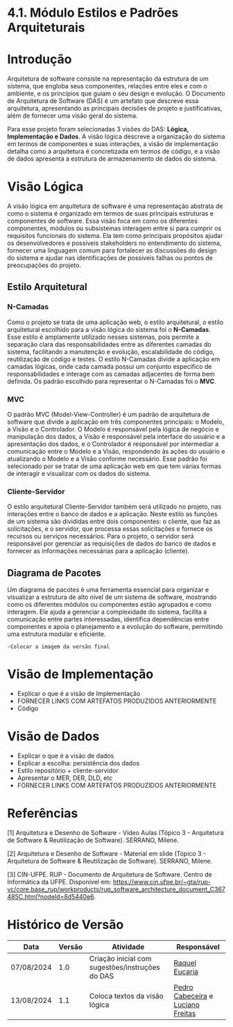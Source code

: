 # 4.1. Módulo Estilos e Padrões Arquiteturais

<!-- **Foco_01:** Arquitetura de Software

Entrega Mínina: Especificação de 1 Visão do DAS (ESCOPO: Lógica; Processo; Implementação; Implantação ou Dados).

OBS: A Visão de Caso de Uso, por ser uma visão já conhecida por vocês em outras disciplinas, não faz parte do escopo.

Apresentação (em sala) explicando o Documento de Arquitetura (DAS), com: (i) rastro claro aos membros participantes (MOSTRAR QUADRO DE PARTICIPAÇÕES); (ii) justificativas & senso crítico sobre esse artefato, em especial detalhando particularidades sobre estilos e padrões arquiteturais idealizados para a aplicação; (iii) breve apresentação da visão do DAS no escopo da aplicação, e (iv) comentários gerais sobre o trabalho em equipe. Tempo da Apresentação: +/- 10min. Recomendação: Apresentar diretamente via Wiki ou GitPages do Projeto.

A Wiki ou GitPages do Projeto deve conter um tópico dedicado ao Módulo Estilos e Padrões Arquiteturais, com Especificação da Visão do DAS, histórico de versões, referências, e demais detalhamentos gerados pela equipe nesse escopo.

Demais orientações disponíveis nas Diretrizes (vide Moodle). -->

# Introdução

Arquitetura de software consiste na representação da estrutura de um sistema, que engloba seus componentes, relações entre eles e com o ambiente, e os princípios que guiam o seu design e evolução. O Documento de Arquitetura de Software (DAS) é um artefato que descreve essa arquitetura, apresentando as principais decisões de projeto e justificativas, além de fornecer uma visão geral do sistema.

Para esse projeto foram selecionadas 3 visões do DAS: **Lógica, Implementação e Dados**. A visão lógica descreve a organização do sistema em termos de componentes e suas interações, a visão de implementação detalha como a arquitetura é concretizada em termos de código, e a visão de dados apresenta a estrutura de armazenamento de dados do sistema.

# Visão Lógica

<!-- - Explicar o que é a visão lógica -->

A visão lógica em arquitetura de software é uma representação abstrata de como o sistema é organizado em termos de suas principais estruturas e componentes de software. Essa visão foca em como os diferentes componentes, módulos ou subsistemas interagem entre si para cumprir os requisitos funcionais do sistema. Ela tem como principais propósitos ajudar os desenvolvedores e possíveis stakeholders no entendimento do sistema, fornecer uma linguagem comum para fortalecer as discussões do design do sistema e ajudar nas identificações de possíveis falhas ou pontos de preocupações do projeto.


<!-- - Apresentar diagrama de pacotes ou até de classes -->

<!-- - FORNECER LINKS COM ARTEFATOS PRODUZIDOS ANTERIORMENTE -->
## Estilo Arquitetural

<!-- 2. **Repositório** - Utilizado para garantir a persistência dos dados
1. **Orientado a eventos**:
    - (extra)
    - Opção 1: Mostrando o observer criado na entrega de padrões de projeto -> porém pode ser custoso implementar (pode ser citado, não entrando no escopo do mvp)
    - Opção 2: Criar os diagramas para uso do estilo no front
2. **Orientado a serviços**:
    - (extra)
    - empacotamento web service -> protocolo de comunicação e interface
    - Precisa definir uma camada para a comunição com demais
    - OPÇÃO 1: Composite criado para métodos de pagamento pode ser adaptado ao estilo, se escolhermos puxar um serviço de terceiros
    - OPÇÃO 2: Criar os diagramas de composite para login, puxando api de validação de cpf (mais simples)
3. **PIPES AND FILTERS**
    - (extra do extra)
    - pode ser aplicado como filtro de pesquisa de jogo -> exige criar diagrama
    - lida com threads -> $$$
    - alto custo
 -->

### N-Camadas

Como o projeto se trata de uma aplicação web, o estilo arquitetural, o estilo arquitetural escolhido para a visão lógica do sistema foi o **N-Camadas**. Esse estilo é amplamente utilizado nesses sistemas, pois permite a separação clara das responsabilidades entre as diferentes camadas do sistema, facilitando a manutenção e evolução, escalabilidade do código, reutilização de código e testes. O estilo N-Camadas divide a aplicação em camadas lógicas, onde cada camada possui um conjunto específico de responsabilidades e interage com as camadas adjacentes de forma bem definida. Os padrão escolhido para representar o N-Camadas foi o **MVC**.

### MVC

O padrão MVC (Model-View-Controller) é um padrão de arquitetura de software que divide a aplicação em três componentes principais: o Modelo, a Visão e o Controlador. O Modelo é responsável pela lógica de negócio e manipulação dos dados, a Visão é responsável pela interface do usuário e a apresentação dos dados, e o Controlador é responsável por intermediar a comunicação entre o Modelo e a Visão, respondendo às ações do usuário e atualizando o Modelo e a Visão conforme necessário. 
Esse padrão foi selecionado por se tratar de uma aplicação web em que tem várias formas de interagir e visualizar com os dados do sistema.

### Cliente-Servidor

O estilo arquitetural Cliente-Servidor também será utilizado no projeto, nas interações entre o banco de dados e a aplicação. Neste estilo as funções de um sistema são divididas entre dois componentes: o cliente, que faz as solicitações, e o servidor, que processa essas solicitações e fornece os recursos ou serviços necessários. Para o projeto, o servidor será responsável por gerenciar as requisições de dados do banco de dados e fornecer as informações necessárias para a aplicação (cliente).

## Diagrama de Pacotes

Um diagrama de pacotes é uma ferramenta essencial para organizar e visualizar a estrutura de alto nível de um sistema de software, mostrando como os diferentes módulos ou componentes estão agrupados e como interagem. Ele ajuda a gerenciar a complexidade do sistema, facilita a comunicação entre partes interessadas, identifica dependências entre componentes e apoia o planejamento e a evolução do software, permitindo uma estrutura modular e eficiente.

    -Colocar a imagem da versão final



# Visão de Implementação

- Explicar o que é a visão de Implementação
- FORNECER LINKS COM ARTEFATOS PRODUZIDOS ANTERIORMENTE
- Código

# Visão de Dados

- Explicar o que é a visão de dados
- Explicar a escolha: persistência dos dados
- Estilo repositório + cliente-servidor
- Apresentar o MER, DER, DLD, etc
- FORNECER LINKS COM ARTEFATOS PRODUZIDOS ANTERIORMENTE

# Referências

[1] Arquitetura e Desenho de Software - Vídeo Aulas (Tópico 3 - Arquitetura de Software & Reutilização de Software). SERRANO, Milene.

[2] Arquitetura e Desenho de Software - Material em slide (Tópico 3 - Arquitetura de Software & Reutilização de Software). SERRANO, Milene.

[3] CIN-UFPE. RUP - Documento de Arquitetura de Software. Centro de Informática da UFPE. Disponível em: <https://www.cin.ufpe.br/~gta/rup-vc/core.base_rup/workproducts/rup_software_architecture_document_C367485C.html?nodeId=8d5440e6>.

# Histórico de Versão

| Data       | Versão | Atividade             | Responsável                                                                                                                                 |
| ---------- | ------ | ----------------------------------------------- | ------------------------------------------------------------------|
| 07/08/2024 | 1.0    | Criação inicial com sugestões/instruções do DAS | [Raquel Eucaria](https://github.com/raqueleucaria)|
| 13/08/2024 | 1.1    | Coloca textos da visão lógica | [Pedro Cabeceira](https://github.com/pkbceira03) e [Luciano Freitas](https://github.com/luciano-freitas-melo)|